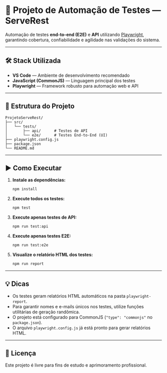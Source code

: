 # 🚀 Projeto de Automação de Testes — ServeRest

Automação de testes **end-to-end (E2E)** e **API** utilizando [Playwright](https://playwright.dev/), garantindo cobertura, confiabilidade e agilidade nas validações do sistema.

---

## 🛠️ Stack Utilizada

- **VS Code** — Ambiente de desenvolvimento recomendado
- **JavaScript (CommonJS)** — Linguagem principal dos testes
- **Playwright** — Framework robusto para automação web e API

---

## 📁 Estrutura do Projeto

```
ProjetoServeRest/
├── src/
│   └── tests/
│       ├── api/      # Testes de API
│       └── e2e/      # Testes End-to-End (UI)
├── playwright.config.js
├── package.json
└── README.md
```

---

## ▶️ Como Executar

1. **Instale as dependências:**

   ```bash
   npm install
   ```

2. **Execute todos os testes:**

   ```bash
   npm test
   ```

3. **Execute apenas testes de API:**

   ```bash
   npm run test:api
   ```

4. **Execute apenas testes E2E:**

   ```bash
   npm run test:e2e
   ```

5. **Visualize o relatório HTML dos testes:**
   ```bash
   npm run report
   ```

---

## 💡 Dicas

- Os testes geram relatórios HTML automáticos na pasta `playwright-report`.
- Para garantir nomes e e-mails únicos nos testes, utilize funções utilitárias de geração randômica.
- O projeto está configurado para CommonJS (`"type": "commonjs"` no `package.json`).
- O arquivo `playwright.config.js` já está pronto para gerar relatórios HTML.

---

## 📄 Licença

Este projeto é livre para fins de estudo e aprimoramento profissional.
